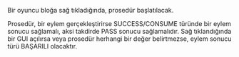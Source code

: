 Bir oyuncu bloğa sağ tıkladığında, prosedür başlatılacak.

Prosedür, bir eylem gerçekleştirirse SUCCESS/CONSUME türünde bir eylem sonucu sağlamalı, aksi takdirde PASS sonucu sağlamalıdır. Sağ tıklandığında bir GUI açılırsa veya prosedür herhangi bir değer belirtmezse, eylem sonucu türü BAŞARILI olacaktır.